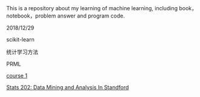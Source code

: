 This is a repository about my learning of machine learning, including book，notebook，problem answer and program code.

2018/12/29

scikit-learn

统计学习方法

PRML

[course 1](http://statweb.stanford.edu/~jtaylo/courses/stats202/index.html)

[Stats 202: Data Mining and Analysis In Standford](http://web.stanford.edu/class/stats202/)